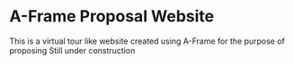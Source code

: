 ﻿# A-Frame Proposal Website
 This is a virtual tour like website created using A-Frame for the purpose of proposing
Still under construction

